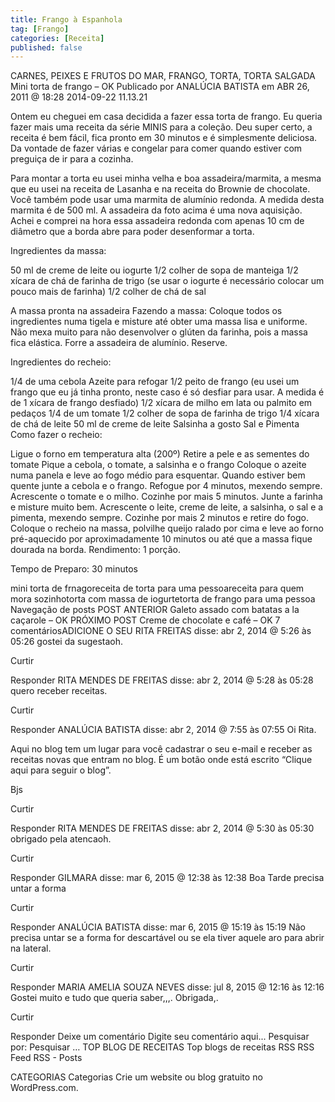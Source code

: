 ```yaml
---
title: Frango à Espanhola
tag: [Frango]
categories: [Receita]
published: false
---
```


CARNES, PEIXES E FRUTOS DO MAR, FRANGO, TORTA, TORTA SALGADA
Mini torta de frango – OK
Publicado por ANALÚCIA BATISTA em ABR 26, 2011 @ 18:28
2014-09-22 11.13.21

Ontem eu cheguei em casa decidida a fazer essa torta de frango. Eu queria fazer mais uma receita da série MINIS para a coleção. Deu super certo, a receita é bem fácil, fica pronto em 30 minutos e é simplesmente deliciosa. Da vontade de fazer várias e congelar para comer quando estiver com preguiça de ir para a cozinha.

Para montar a torta eu usei minha velha e boa assadeira/marmita, a mesma que eu usei na receita de Lasanha e na receita do Brownie de chocolate. Você também pode usar uma marmita de alumínio redonda. A medida desta marmita é de 500 ml. A assadeira da foto acima é uma nova aquisição. Achei e comprei na hora essa assadeira redonda com apenas 10 cm de diâmetro que a borda abre para poder desenformar a torta.

Ingredientes da massa:

50 ml de creme de leite ou iogurte
1/2 colher de sopa de manteiga
1/2 xícara de chá de farinha de trigo (se usar o iogurte é necessário colocar um pouco mais de farinha)
1/2 colher de chá de sal

A massa pronta na assadeira
Fazendo a massa: Coloque todos os ingredientes numa tigela e misture até obter uma massa lisa e uniforme. Não mexa muito para não desenvolver o glúten da farinha, pois a massa fica elástica. Forre a assadeira de alumínio. Reserve.

Ingredientes do recheio:

1/4 de uma cebola
Azeite para refogar
1/2 peito de frango (eu usei um frango que eu já tinha pronto, neste caso é só desfiar para usar. A medida é de 1 xícara de frango desfiado)
1/2 xícara de milho em lata ou palmito em pedaços
1/4 de um tomate
1/2 colher de sopa de farinha de trigo
1/4 xícara de chá de leite
50 ml de creme de leite
Salsinha a gosto
Sal e Pimenta
Como fazer o recheio:

Ligue o forno em temperatura alta (200º)
Retire a pele e as sementes do tomate
Pique a cebola, o tomate, a salsinha e o frango
Coloque o azeite numa panela e leve ao fogo médio para esquentar. Quando estiver bem quente junte a cebola e o frango. Refogue por 4 minutos, mexendo sempre.
Acrescente o tomate e o milho. Cozinhe por mais 5 minutos.
Junte a farinha e misture muito bem. Acrescente o leite, creme de leite, a salsinha, o sal e a pimenta, mexendo sempre. Cozinhe por mais 2 minutos e retire do fogo.
Coloque o recheio na massa, polvilhe queijo ralado por cima e leve ao forno pré-aquecido por aproximadamente 10 minutos ou até que a massa fique dourada na borda.
Rendimento: 1 porção.

Tempo de Preparo: 30 minutos



mini torta de frnagoreceita de torta para uma pessoareceita para quem mora sozinhotorta com massa de iogurtetorta de frango para uma pessoa
Navegação de posts
POST ANTERIOR
Galeto assado com batatas a la caçarole – OK
PRÓXIMO POST
Creme de chocolate e café – OK
7 comentáriosADICIONE O SEU
RITA FREITAS disse:
abr 2, 2014 @ 5:26 às 05:26
gostei da sugestaoh.

Curtir

Responder
RITA MENDES DE FREITAS disse:
abr 2, 2014 @ 5:28 às 05:28
quero receber receitas.

Curtir

Responder
ANALÚCIA BATISTA disse:
abr 2, 2014 @ 7:55 às 07:55
Oi Rita.

Aqui no blog tem um lugar para você cadastrar o seu e-mail e receber as receitas novas que entram no blog. É um botão onde está escrito “Clique aqui para seguir o blog”.

Bjs

Curtir

Responder
RITA MENDES DE FREITAS disse:
abr 2, 2014 @ 5:30 às 05:30
obrigado pela atencaoh.

Curtir

Responder
GILMARA disse:
mar 6, 2015 @ 12:38 às 12:38
Boa Tarde precisa untar a forma

Curtir

Responder
ANALÚCIA BATISTA disse:
mar 6, 2015 @ 15:19 às 15:19
Não precisa untar se a forma for descartável ou se ela tiver aquele aro para abrir na lateral.

Curtir

Responder
MARIA AMELIA SOUZA NEVES disse:
jul 8, 2015 @ 12:16 às 12:16
Gostei muito e tudo que queria saber,,,. Obrigada,.

Curtir

Responder
Deixe um comentário
Digite seu comentário aqui...
Pesquisar por:
Pesquisar …
TOP BLOG DE RECEITAS
Top blogs de receitas
RSS
RSS Feed RSS - Posts

CATEGORIAS
Categorias
Crie um website ou blog gratuito no WordPress.com.
